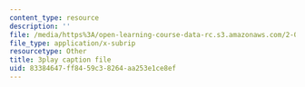 ```yaml
---
content_type: resource
description: ''
file: /media/https%3A/open-learning-course-data-rc.s3.amazonaws.com/2-003sc-engineering-dynamics-fall-2011/83384647ff8459c38264aa253e1ce8ef_9CPA6WG6mRo.vtt
file_type: application/x-subrip
resourcetype: Other
title: 3play caption file
uid: 83384647-ff84-59c3-8264-aa253e1ce8ef
---
```


